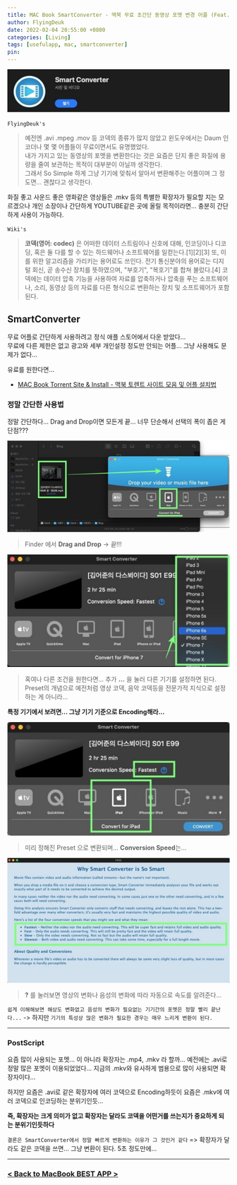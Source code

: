 ```yaml
---
title: MAC Book SmartConverter - 맥북 무료 초간단 동영상 포멧 변경 어플 (Feat. SmartConverter)
author: FlyingDeuk
date: 2022-02-04 20:55:00 +0800
categories: [Living]
tags: [usefulapp, mac, smartconverter]
pin:
---
```


![smartconverter](/img/living/app/smartconverter1.jpg)

`FlyingDeuk's`
> 예전엔 .avi .mpeg .mov 등 코덱의 종류가 많지 않았고 윈도우에서는 Daum 인코더나 몇 몇 어플들이 무료이면서도 유명했었다. <br>
내가 가지고 있는 동영상의 포멧을 변환한다는 것은 요즘은 단지 좋은 화질에 용량을 줄여 보관하는 목적이 대부분이 아닐까 생각한다. <br>
그래서 So Simple 하게 그냥 기기에 맞춰서 알아서 변환해주는 어플이며 그 정도면... 괜찮다고 생각한다.

화질 좋고 사운드 좋은 영화같은 영상들은 .mkv 등의 특별한 확장자가 필요할 지는 모르겠으나 개인 소장이나 간단하게 YOUTUBE같은 곳에 올릴 목적이라면... 충분히 간단하게 사용이 가능하다.

`Wiki's`
> **코덱(영어: codec)** 은 어떠한 데이터 스트림이나 신호에 대해, 인코딩이나 디코딩, 혹은 둘 다를 할 수 있는 하드웨어나 소프트웨어를 일컫는다.[1][2][3] 또, 이를 위한 알고리즘을 가리키는 용어로도 쓰인다. 전기 통신분야의 용어로는 디지털 회신, 곧 송수신 장치를 뜻하였으며, "부호기", "복호기"를 합쳐 불렀다.[4] 코덱에는 데이터 압축 기능을 사용하여 자료를 압축하거나 압축을 푸는 소프트웨어나, 소리, 동영상 등의 자료를 다른 형식으로 변환하는 장치 및 소프트웨어가 포함된다.

## SmartConverter
무료 어플로 간단하게 사용하려고 정식 애플 스토어에서 다운 받았다... <br>
무료에 다른 제한은 없고 광고와 세부 개인설정 정도만 안되는 어플... 그냥 사용해도 문제가 없다...

유료를 원한다면...

- [MAC Book Torrent Site & Install - 맥북 토렌트 사이트 모음 및 어플 설치법](/posts/MACSite/)

### 정말 간단한 사용법
정말 간단하다... Drag and Drop이면 모든게 끝... 너무 단순해서 선택의 폭이 좁은 게 단점???

![smartconverter](/img/living/app/smartconverter2.jpg)
> Finder 에서 **Drag and Drop** -> 끝!!!

![smartconverter](/img/living/app/smartconverter4.jpg)
> 혹여나 다른 조건을 원한다면... 추가 **...** 을 눌러 다른 기기를 설정하면 된다. <br>
Preset의 개념으로 예전처럼 영상 코덱, 음악 코덱등을 전문가적 지식으로 설정하는 게 아니라...

**특정 기기에서 보려면... 그냥 기기 기준으로 Encoding해라...**

![smartconverter](/img/living/app/smartconverter3.jpg)
> 미리 정해진 Preset 으로 변환되며... **Conversion Speed**는...

![smartconverter](/img/living/app/smartconverter5.jpg)
> **?** 를 눌러보면 영상의 변화나 음성의 변화에 따라 자동으로 속도를 알려준다...

`쉽게 이해해보면 해상도 변화없고 음성의 변화가 필요없는 기기간의 포멧은 정말 빨리 끝난다...` -> 하지만 `기기의 특성상 많은 변화가 필요한 경우는 매우 느리게 변환이 된다.`

-----------

### PostScript
요즘 많이 사용되는 포멧... 이 아니라 확장자는 .mp4, .mkv 라 할까... 예전에는 .avi로 정말 많은 포멧이 이용되었었다... 지금의 .mkv와 유사하게 범용으로 많이 사용되면 확장자이다...

하지만 요즘은 .avi로 같은 확장자에 여러 코덱으로 Encoding하듯이 요즘은 .mkv에 여러 코덱으로 인코딩하는 분위기인듯...

**즉, 확장자는 크게 의미가 없고 확장자는 달라도 코덱을 어떤거를 쓰는지가 중요하게 되는 분위기인듯하다**

`결론은 SmartConverter에서 정말 빠르게 변환하는 이유가 그 것인거 같다` => 확장자가 달라도 같은 코덱을 쓰면... 그냥 변환이 된다. 5초 정도만에...

---------

### [< Back to MacBook BEST APP >](/posts/MACAPP/)
